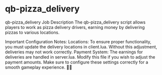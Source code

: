 # qb-pizza_delivery
qb-pizza_delivery Job Description
The qb-pizza_delivery script allows players to work as pizza delivery drivers, earning money by delivering pizzas to various locations.

Important Configuration Notes:
Locations: To ensure proper functionality, you must update the delivery locations in client.lua. Without this adjustment, deliveries may not work correctly.
Payment System: The earnings for deliveries are handled in server.lua. Modify this file if you wish to adjust the payment amounts.
Make sure to configure these settings correctly for a smooth gameplay experience. 🚀🍕
